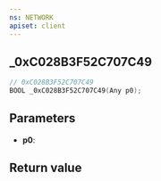 ```yaml
---
ns: NETWORK
apiset: client
---
```

## _0xC028B3F52C707C49

```c
// 0xC028B3F52C707C49
BOOL _0xC028B3F52C707C49(Any p0);
```


## Parameters
* **p0**:

## Return value